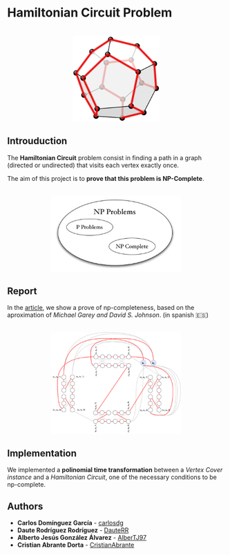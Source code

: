 # **Hamiltonian Circuit Problem**
<div align="center">
  <br>
  <img src="report/images/icosaedro.png" alt="Markdownify" width="200">
</div>

## Introuduction
The **Hamiltonian Circuit** problem consist in finding a path in a graph (directed or
undirected) that visits each vertex exactly once.

The aim of this project is to **prove that this problem is NP-Complete**.

<div align="center">
  <br>
  <img src="report/images/p-np.jpg" alt="Markdownify" width="300">
</div>

## Report
In the [article](report/pdf/article), we show a prove of np-completeness,
based on the aproximation of *Michael Garey and David S. Johnson*. (in spanish :es:)

<div align="center">
  <br>
  <img src="report/images/example-7.png" alt="Markdownify" width="300">
</div>

## Implementation
We implemented a **polinomial time transformation** between a *Vertex Cover instance*
and a *Hamiltonian Circuit*, one of the necessary conditions to be np-complete.

## Authors

* **Carlos Domínguez García** - [carlosdg](https://github.com/carlosdg)
* **Daute Rodríguez Rodríguez** - [DauteRR](https://github.com/DauteRR)
* **Alberto Jesús González Álvarez** - [AlberTJ97](https://github.com/AlberTJ97)
* **Cristian Abrante Dorta** - [CristianAbrante](https://github.com/CristianAbrante)
